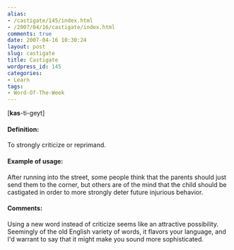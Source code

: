 ```yaml
---
alias:
- /castigate/145/index.html
- /2007/04/16/castigate/index.html
comments: true
date: 2007-04-16 10:30:24
layout: post
slug: castigate
title: Castigate
wordpress_id: 145
categories:
- Learn
tags:
- Word-Of-The-Week
---
```


[**kas**-ti-geyt]


#### Definition:


To strongly criticize or reprimand.



#### Example of usage:


After running into the street, some people think that the parents should just send them to the corner, but others are of the mind that the child should be castigated in order to more strongly deter future injurious behavior.



#### Comments:


Using a new word instead of criticize seems like an attractive possibility.  Seemingly of the old English variety of words, it flavors your language, and I'd warrant to say that it might make you sound more sophisticated.

